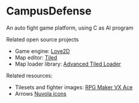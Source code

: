 CampusDefense
=============

An auto fight game platform, using C as AI program

Related open source projects

 * Game engine: [Love2D](http://love2d.org)
 * Map editor: [Tiled](http://mapeditor.org)
 * Map loader library: [Advanced Tiled Loader](https://github.com/Kadoba/Advanced-Tiled-Loader)

Related resources:
 * Tilesets and fighter images: [RPG Maker VX Ace](http://www.rpgmakerweb.com/products/rpg-maker-vx-ace)
 * Arrows [Nuvola icons](http://www.icon-king.com/projects/)
